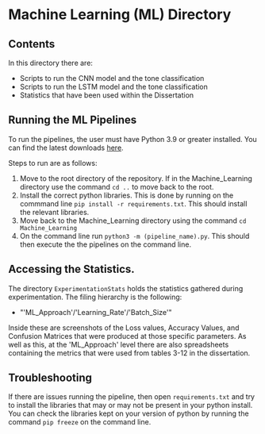 # Machine Learning (ML) Directory

## Contents

In this directory there are:
- Scripts to run the CNN model and the tone classification
- Scripts to run the LSTM model and the tone classification
- Statistics that have been used within the Dissertation

## Running the ML Pipelines

To run the pipelines, the user must have Python 3.9 or greater installed. You can find the latest downloads [here](https://www.python.org/downloads/).

Steps to run are as follows: 
1. Move to the root directory of the repository. If in the Machine_Learning directory use the command `cd ..` to move back to the root.
2. Install the correct python libraries. This is done by running on the commmand line `pip install -r requirements.txt`. This should install the relevant libraries.
3. Move back to the Machine_Learning directory using the command `cd Machine_Learning`
2. On the command line run `python3 -m (pipeline_name).py`. This should then execute the the pipelines on the command line.

## Accessing the Statistics.

The directory `ExperimentationStats` holds the statistics gathered during experimentation. The filing hierarchy is the following:

- "'ML\_Approach'/'Learning\_Rate'/'Batch\_Size'"

Inside these are screenshots of the Loss values, Accuracy Values, and Confusion Matrices that were produced at those specific parameters. As well as this, at the 'ML\_Approach' level there are also spreadsheets containing the metrics that were used from tables 3-12 in the dissertation.

## Troubleshooting

If there are issues running the pipeline, then open `requirements.txt` and try to install the libraries that may or may not be present in your python install. You can check the libraries kept on your version of python by running the command `pip freeze` on the command line.